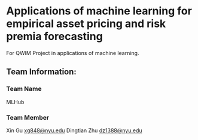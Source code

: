 # Applications of machine learning for empirical asset pricing and risk premia forecasting
For QWIM Project in applications of machine learning.
## Team Information:
### Team Name
MLHub
### Team Member
Xin Gu xg848@nyu.edu
Dingtian Zhu dz1388@nyu.edu
